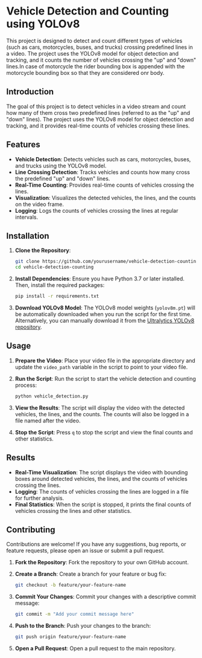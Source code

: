 # Vehicle Detection and Counting using YOLOv8

This project is designed to detect and count different types of vehicles (such as cars, motorcycles, buses, and trucks) crossing predefined lines in a video. The project uses the YOLOv8 model for object detection and tracking, and it counts the number of vehicles crossing the "up" and "down" lines.In case of motorcycle the rider bounding box is appended with the motorcycle bounding box so that they are considered onr body.

## Introduction

The goal of this project is to detect vehicles in a video stream and count how many of them cross two predefined lines (referred to as the "up" and "down" lines). The project uses the YOLOv8 model for object detection and tracking, and it provides real-time counts of vehicles crossing these lines.

## Features

- **Vehicle Detection**: Detects vehicles such as cars, motorcycles, buses, and trucks using the YOLOv8 model.
- **Line Crossing Detection**: Tracks vehicles and counts how many cross the predefined "up" and "down" lines.
- **Real-Time Counting**: Provides real-time counts of vehicles crossing the lines.
- **Visualization**: Visualizes the detected vehicles, the lines, and the counts on the video frame.
- **Logging**: Logs the counts of vehicles crossing the lines at regular intervals.

## Installation

1. **Clone the Repository**:
   ```bash
   git clone https://github.com/yourusername/vehicle-detection-counting.git
   cd vehicle-detection-counting
   ```

2. **Install Dependencies**:
   Ensure you have Python 3.7 or later installed. Then, install the required packages:
   ```bash
   pip install -r requirements.txt
   ```

3. **Download YOLOv8 Model**:
   The YOLOv8 model weights (`yolov8m.pt`) will be automatically downloaded when you run the script for the first time. Alternatively, you can manually download it from the [Ultralytics YOLOv8 repository](https://github.com/ultralytics/ultralytics).

## Usage

1. **Prepare the Video**:
   Place your video file in the appropriate directory and update the `video_path` variable in the script to point to your video file.

2. **Run the Script**:
   Run the script to start the vehicle detection and counting process:
   ```bash
   python vehicle_detection.py
   ```

3. **View the Results**:
   The script will display the video with the detected vehicles, the lines, and the counts. The counts will also be logged in a file named after the video.

4. **Stop the Script**:
   Press `q` to stop the script and view the final counts and other statistics.

## Results

- **Real-Time Visualization**: The script displays the video with bounding boxes around detected vehicles, the lines, and the counts of vehicles crossing the lines.
- **Logging**: The counts of vehicles crossing the lines are logged in a file for further analysis.
- **Final Statistics**: When the script is stopped, it prints the final counts of vehicles crossing the lines and other statistics.

## Contributing

Contributions are welcome! If you have any suggestions, bug reports, or feature requests, please open an issue or submit a pull request.

1. **Fork the Repository**:
   Fork the repository to your own GitHub account.

2. **Create a Branch**:
   Create a branch for your feature or bug fix:
   ```bash
   git checkout -b feature/your-feature-name
   ```

3. **Commit Your Changes**:
   Commit your changes with a descriptive commit message:
   ```bash
   git commit -m "Add your commit message here"
   ```

4. **Push to the Branch**:
   Push your changes to the branch:
   ```bash
   git push origin feature/your-feature-name
   ```

5. **Open a Pull Request**:
   Open a pull request to the main repository.
